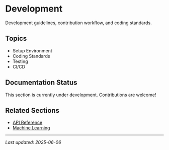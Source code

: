 # Development

Development guidelines, contribution workflow, and coding standards.

## Topics

- Setup Environment
- Coding Standards
- Testing
- CI/CD

## Documentation Status

This section is currently under development. Contributions are welcome!

## Related Sections

- [API Reference](../08-api-reference/README.md)
- [Machine Learning](../05-machine-learning/README.md)

---

*Last updated: 2025-06-06*
